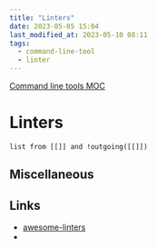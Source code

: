 ```yaml
---
title: "Linters"
date: 2023-05-05 15:04
last_modified_at: 2023-05-10 08:11
tags:
  - command-line-tool
  - linter
---
```


[Command line tools MOC](Command%20line%20tools%20MOC.md)

# Linters

```dataview
list from [[]] and !outgoing([[]])
```

## Miscellaneous

## Links

- [awesome-linters](https://github.com/caramelomartins/awesome-linters)
-
